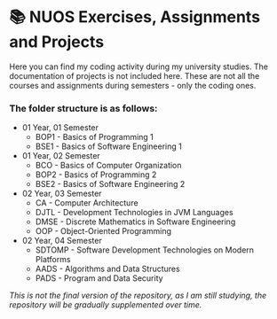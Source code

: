 # 📚 NUOS Exercises, Assignments and Projects

Here you can find my coding activity during my university studies. The documentation of projects is not included here.
These are not all the courses and assignments during semesters - only the coding ones.

### The folder structure is as follows:

- 01 Year, 01 Semester
  - BOP1 - Basics of Programming 1
  - BSE1 - Basics of Software Engineering 1
- 01 Year, 02 Semester
  - BCO - Basics of Computer Organization
  - BOP2 - Basics of Programming 2
  - BSE2 - Basics of Software Engineering 2
- 02 Year, 03 Semester
  - CA - Computer Architecture
  - DJTL - Development Technologies in JVM Languages
  - DMSE - Discrete Mathematics in Software Engineering
  - OOP - Object-Oriented Programming
- 02 Year, 04 Semester
  - SDTOMP - Software Development Technologies on Modern Platforms
  - AADS - Algorithms and Data Structures
  - PADS - Program and Data Security

_This is not the final version of the repository, as I am still studying, the repository will be gradually supplemented over time._
